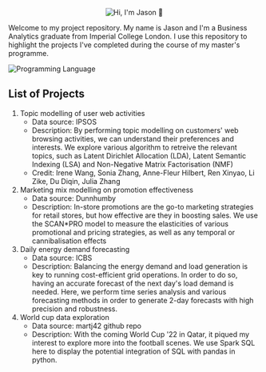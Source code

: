 <p align="center">
  <img src="https://github.com/jad-22/business_analytics/blob/main/assets/jason_gif_cover_photo.gif" alt="Hi, I'm Jason 👋">
</p>

Welcome to my project repository. My name is Jason and I'm a Business Analytics graduate from Imperial College London. I use this repository to highlight the projects I've completed during the course of my master's programme.

<img src="https://github-readme-tech-stack.vercel.app/api/cards?title=Programming+Language&fontSize=16&lineCount=1&width=1000&line1=python%2Cpython%2C7c7fe6%3Brstudio%2CR%2C8b70e2%3Bpostgresql%2Csql%2C9584ea%3B" alt="Programming Language" />

## List of Projects

1. Topic modelling of user web activities
   * Data source: IPSOS
   * Description: By performing topic modelling on customers' web browsing activities, we can understand their preferences and interests. We explore various algorithm to retreive the relevant topics, such as Latent Dirichlet Allocation (LDA), Latent Semantic Indexing (LSA) and Non-Negative Matrix Factorisation (NMF)
   * Credit: Irene Wang, Sonia Zhang, Anne-Fleur Hilbert, Ren Xinyao, Li Zike, Du Diqin, Julia Zhang
2. Marketing mix modelling on promotion effectiveness
   * Data source: Dunnhumby
   * Description: In-store promotions are the go-to marketing strategies for retail stores, but how effective are they in boosting sales. We use the SCAN\*PRO model to measure the elasticities of various promotional and pricing strategies, as well as any temporal or cannibalisation effects
3. Daily energy demand forecasting
   * Data source: ICBS
   * Description: Balancing the energy demand and load generation is key to running cost-efficient grid operations. In order to do so, having an accurate forecast of the next day's load demand is needed. Here, we perform time series analysis and various forecasting methods in order to generate 2-day forecasts with high precision and robustness.
4. World cup data exploration
   * Data source: martj42 github repo
   * Description: With the coming World Cup '22 in Qatar, it piqued my interest to explore more into the football scenes. We use Spark SQL here to display the potential integration of SQL with pandas in python.
